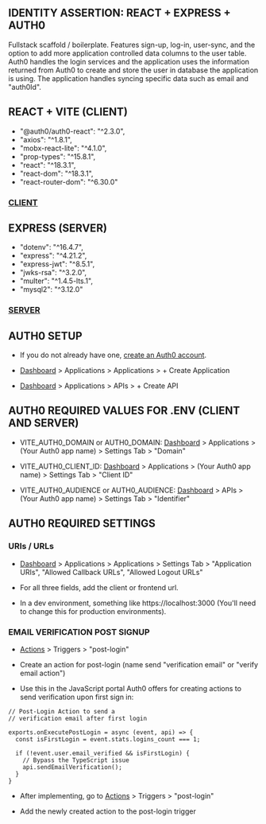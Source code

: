 ## IDENTITY ASSERTION: REACT + EXPRESS + AUTH0

Fullstack scaffold / boilerplate. Features sign-up, log-in, user-sync, and the option to add more application controlled data columns to the user table. Auth0 handles the login services and the application uses the information returned from Auth0 to create and store the user in database the application is using. The application handles syncing specific data such as email and "auth0Id".

## REACT + VITE (CLIENT)
  - "@auth0/auth0-react": "^2.3.0",
  - "axios": "^1.8.1",
  - "mobx-react-lite": "^4.1.0",
  - "prop-types": "^15.8.1",
  - "react": "^18.3.1",
  - "react-dom": "^18.3.1",
  - "react-router-dom": "^6.30.0"

### [CLIENT](https://github.com/havenfricke/Fullstack-Indentity-Vite-React-Express-Auth0/tree/main/Client)


## EXPRESS (SERVER)
  - "dotenv": "^16.4.7",
  - "express": "^4.21.2",
  - "express-jwt": "^8.5.1",
  - "jwks-rsa": "^3.2.0",
  - "multer": "^1.4.5-lts.1",
  - "mysql2": "^3.12.0"

### [SERVER](https://github.com/havenfricke/Fullstack-Indentity-Vite-React-Express-Auth0/tree/main/Server)

## AUTH0 SETUP

  - If you do not already have one, [create an Auth0 account](https://auth0.com/signup).

  - [Dashboard](https://manage.auth0.com/) > Applications > Applications > + Create Application

  - [Dashboard](https://manage.auth0.com/) > Applications > APIs > + Create API

## AUTH0 REQUIRED VALUES FOR .ENV (CLIENT AND SERVER)

- VITE_AUTH0_DOMAIN or AUTH0_DOMAIN: [Dashboard](https://manage.auth0.com/) > Applications > (Your Auth0 app name) > Settings Tab > "Domain"

- VITE_AUTH0_CLIENT_ID: [Dashboard](https://manage.auth0.com/) > Applications > (Your Auth0 app name) > Settings Tab > "Client ID"

- VITE_AUTH0_AUDIENCE or AUTH0_AUDIENCE: [Dashboard](https://manage.auth0.com/) > APIs > (Your Auth0 app name) > Settings Tab > "Identifier"

## AUTH0 REQUIRED SETTINGS

### URIs / URLs

- [Dashboard](https://manage.auth0.com/) > Applications > Applications > Settings Tab > "Application URIs", "Allowed Callback URLs", "Allowed Logout URLs"

- For all three fields, add the client or frontend url. 

- In a dev environment, something like https://localhost:3000 (You'll need to change this for production environments).

### EMAIL VERIFICATION POST SIGNUP

- [Actions](https://manage.auth0.com/dashboard/us/dev-g1go98bp/actions/triggers) > Triggers > "post-login"

- Create an action for post-login (name send "verification email" or "verify email action")

- Use this in the JavaScript portal Auth0 offers for creating actions to send verification upon first sign in:


```
// Post-Login Action to send a 
// verification email after first login

exports.onExecutePostLogin = async (event, api) => {
  const isFirstLogin = event.stats.logins_count === 1;

  if (!event.user.email_verified && isFirstLogin) {
    // Bypass the TypeScript issue
    api.sendEmailVerification();
  }
}
```
- After implementing, go to [Actions](https://manage.auth0.com/dashboard/us/dev-g1go98bp/actions/triggers) > Triggers > "post-login"

- Add the newly created action to the post-login trigger